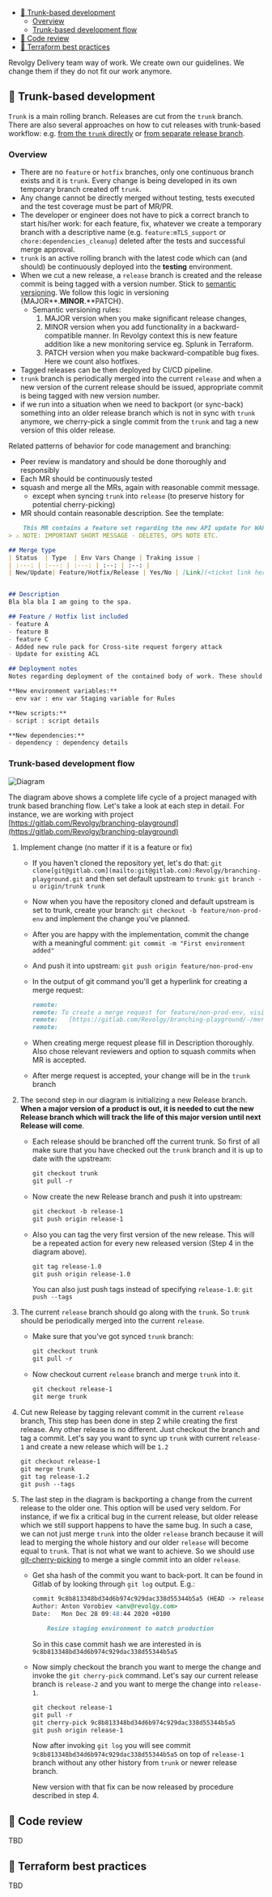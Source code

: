 - [🌲 Trunk-based development](#-trunk-based-development)
  - [Overview](#overview)
  - [Trunk-based development flow](#trunk-based-development-flow)
- [👀 Code review](#-code-review)
- [👷 Terraform best practices](#-terraform-best-practices)

Revolgy Delivery team way of work. We create own our guidelines. We change them if they do not fit our work anymore.

## 🌲 Trunk-based development
`Trunk` is a main rolling branch. Releases are cut from the `trunk` branch. There are also several approaches on how to cut releases with trunk-based workflow: e.g. [from the `trunk` directly](https://trunkbaseddevelopment.com/release-from-trunk/) or [from separate release branch](https://trunkbaseddevelopment.com/branch-for-release/).

### Overview

- There are no `feature` or `hotfix` branches, only one continuous branch exists and it is `trunk`. Every change is being developed in its own temporary branch created off `trunk`.
- Any change cannot be directly merged without testing, tests executed and the test coverage must be part of MR/PR.
- The developer or engineer does not have to pick a correct branch to start his/her work: for each feature, fix, whatever we create a temporary branch with a descriptive name (e.g. `feature:mTLS_support` or `chore:dependencies_cleanup`) deleted after the tests and successful merge approval.
- `trunk` is an active rolling branch with the latest code which can (and should) be continuously deployed into the **testing** environment.
- When we cut a new release, a `release` branch is created and the release commit is being tagged with a version number. Stick to [semantic versioning](https://semver.org/). We follow this logic in versioning {MAJOR**.**MINOR**.**PATCH}.
  - Semantic versioning rules:
      1. MAJOR version when you make significant release changes,
      2. MINOR version when you add functionality in a backward-compatible manner. In Revolgy context this is new feature addition like a new monitoring service eg. Splunk in Terraform.
      3. PATCH version when you make backward-compatible bug fixes. Here we count also hotfixes.
- Tagged releases can be then deployed by CI/CD pipeline.
- `trunk` branch is periodically merged into the current `release` and when a new version of the current release should be issued, appropriate commit is being tagged with new version number.
- if we run into a situation when we need to backport (or sync-back) something into an older release branch which is not in sync with `trunk` anymore, we cherry-pick a single commit from the `trunk` and tag a new version of this older release.

Related patterns of behavior for code management and branching:

- Peer review is mandatory and should be done thoroughly and responsibly
- Each MR should be continuously tested
- squash and merge all the MRs, again with reasonable commit message.
  - except when syncing `trunk` into `release` (to preserve history for potential cherry-picking)
- MR should contain reasonable description. See the template:

```markdown
	This MR contains a feature set regarding the new API update for WAF v2.0 with new rules for CoolClient.io.
> ⚠️ NOTE: IMPORTANT SHORT MESSAGE - DELETES, OPS NOTE ETC.

## Merge type
| Status  | Type  | Env Vars Change | Traking issue |
| :---: | :---: | :---: | :--: | :--: |
| New/Update| Feature/Hotfix/Release | Yes/No | [Link](<ticket link here>) |


## Description
Bla bla bla I am going to the spa.

## Feature / Hotfix list included
- feature A
- feature B
- feature C
- Added new rule pack for Cross-site request forgery attack
- Update for existing ACL

## Deployment notes
Notes regarding deployment of the contained body of work. These should note any new dependencies, new scripts, etc.

**New environment variables:**
- env var : env var Staging variable for Rules

**New scripts:**
- script : script details

**New dependencies:**
- dependency : dependency details
```
### Trunk-based development flow

![Diagram](./img/trunk_based_development.png?raw=true)

The diagram above shows a complete life cycle of a project managed with trunk based branching flow. Let's take a look at each step in detail. For instance, we are working with project [https://gitlab.com/Revolgy/branching-playground](https://gitlab.com/Revolgy/branching-playground)

1. Implement change (no matter if it is a feature or fix)
    - If you haven't cloned the repository yet, let's do that: `git clone[git@gitlab.com](mailto:git@gitlab.com):Revolgy/branching-playground.git`
    and then set default upstream to `trunk`: `git branch -u origin/trunk trunk`
    - Now when you have the repository cloned and default upstream is set to trunk, create your branch: `git checkout -b feature/non-prod-env` and implement the change you've planned.
    - After you are happy with the implementation, commit the change with a meaningful comment: `git commit -m "First environment added"`
    - And push it into upstream: `git push origin feature/non-prod-env`
    - In the output of git command you'll get a hyperlink for creating a  merge request:

        ```markdown
        remote:
        remote: To create a merge request for feature/non-prod-env, visit:
        remote:   [https://gitlab.com/Revolgy/branching-playground/-/merge_requests/new?merge_request[source_branch]=feature%2Fnon-prod-env](https://gitlab.com/Revolgy/branching-playground/-/merge_requests/new?merge_request%5Bsource_branch%5D=feature%2Fnon-prod-env)
        remote:
        ```

    - When creating merge request please fill in Description thoroughly. Also chose relevant reviewers and option to squash commits when MR is accepted.
    - After merge request is accepted, your change will be in the `trunk` branch
2. The second step in our diagram is initializing a new Release branch. **When a major version of a product is out, it is needed to cut the new Release branch which will track the life of this major version until next Release will come**.
    - Each release should be branched off the current trunk. So first of all make sure that you have checked out the `trunk` branch and it is up to date with the upstream:

        ```markdown
        git checkout trunk
        git pull -r
        ```

    - Now create the new Release branch and push it into upstream:

        ```markdown
        git checkout -b release-1
        git push origin release-1
        ```

    - Also you can tag the very first version of the new release. This will be a repeated action for every new released version (Step 4 in the diagram above).

        ```markdown
        git tag release-1.0
        git push origin release-1.0
        ```

        You can also just push tags instead of specifying `release-1.0`: `git push --tags`

3. The current `release` branch should go along with the `trunk`.  So `trunk` should be periodically merged into the current `release`.
    - Make sure that you've got synced `trunk` branch:

        ```markdown
        git checkout trunk
        git pull -r
        ```

    - Now checkout current `release` branch and merge `trunk` into it.

        ```markdown
        git checkout release-1
        git merge trunk
        ```

4. Cut new Release by tagging relevant commit in the current `release` branch, This step has been done in step 2 while creating the first release. Any other release is no different. Just checkout the branch and tag a commit.
Let's say you want to sync up `trunk` with current `release-1` and create a new release which will be `1.2`

    ```markdown
    git checkout release-1
    git merge trunk
    git tag release-1.2
    git push --tags
    ```

5. The last step in the diagram is backporting a change from the current release to the older one. This option will be used very seldom. For instance, if we fix a critical bug in the current release, but older release which we still support happens to have the same bug.
In such a case, we can not just merge `trunk` into the older `release` branch because it will lead to merging the whole history and our older `release` will become equal to `trunk`. That is not what we want to achieve. So we should use [git-cherry-picking](https://git-scm.com/docs/git-cherry-pick) to merge a single commit into an older `release`.
    - Get sha hash of the commit you want to back-port. It can be found in Gitlab of by looking through `git log` output. E.g.:

        ```markdown
        commit 9c8b813348bd34d6b974c929dac338d55344b5a5 (HEAD -> release-2, tag: release-2.1, origin/trunk, origin/HEAD, trunk)
        Author: Anton Vorobiev <anv@revolgy.com>
        Date:   Mon Dec 28 09:48:44 2020 +0100

            Resize staging environment to match production
        ```

        So in this case commit hash we are interested in is `9c8b813348bd34d6b974c929dac338d55344b5a5`

    - Now simply checkout the branch you want to merge the change and invoke the `git cherry-pick` command. Let's say our current release branch is `release-2` and you want to merge the change into `release-1`.

        ```markdown
        git checkout release-1
        git pull -r
        git cherry-pick 9c8b813348bd34d6b974c929dac338d55344b5a5
        git push origin release-1
        ```

        Now after invoking `git log` you will see commit `9c8b813348bd34d6b974c929dac338d55344b5a5` on top of `release-1` branch without any other history from `trunk` or newer release branch.

        New version with that fix can be now released by procedure described in step 4.

## 👀 Code review
TBD

## 👷 Terraform best practices
TBD
